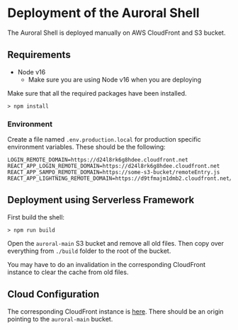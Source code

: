# Deployment of the Auroral Shell

The Auroral Shell is deployed manually on AWS CloudFront and S3 bucket.

## Requirements

- Node v16
  - Make sure you are using Node v16 when you are deploying

Make sure that all the required packages have been installed.

```shell
> npm install
```

### Environment

Create a file named `.env.production.local` for production specific environment variables. These should be the following:

```
LOGIN_REMOTE_DOMAIN=https://d24l8rk6g8hdee.cloudfront.net
REACT_APP_LOGIN_REMOTE_DOMAIN=https://d24l8rk6g8hdee.cloudfront.net
REACT_APP_SAMPO_REMOTE_DOMAIN=https://some-s3-bucket/remoteEntry.js
REACT_APP_LIGHTNING_REMOTE_DOMAIN=https://d9tfmajm1dmb2.cloudfront.net/remoteEntry.js
```

## Deployment using Serverless Framework

First build the shell:

```shell
> npm run build
```

Open the `auroral-main` S3 bucket and remove all old files. Then copy over everything from `./build` folder to the root of the bucket.

You may have to do an invalidation in the corresponding CloudFront instance to clear the cache from old files.

## Cloud Configuration

The corresponding CloudFront instance is [here](https://us-east-1.console.aws.amazon.com/cloudfront/v3/home?region=eu-central-1#/distributions/EKK6AEKOYGOXJ/origins). There should be an origin pointing to the `auroral-main` bucket.
